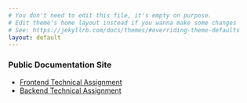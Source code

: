 ```yaml
---
# You don't need to edit this file, it's empty on purpose.
# Edit theme's home layout instead if you wanna make some changes
# See: https://jekyllrb.com/docs/themes/#overriding-theme-defaults
layout: default
---
```


### Public Documentation Site

- [Frontend Technical Assignment](/frontend-build-monitor-assgiment)
- [Backend Technical Assignment](/backend-build-monitor-assgiment)
